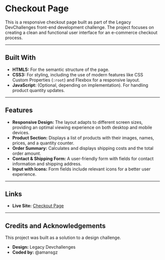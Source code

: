 # Checkout Page

This is a responsive checkout page built as part of the Legacy DevChallenges front-end development challenge. The project focuses on creating a clean and functional user interface for an e-commerce checkout process.

---

## Built With

- **HTML5:** For the semantic structure of the page.
- **CSS3:** For styling, including the use of modern features like CSS Custom Properties (`:root`) and Flexbox for a responsive layout.
- **JavaScript:** (Optional, depending on implementation). For handling product quantity updates.

---

## Features

- **Responsive Design:** The layout adapts to different screen sizes, providing an optimal viewing experience on both desktop and mobile devices.
- **Product Section:** Displays a list of products with their images, names, prices, and a quantity counter.
- **Order Summary:** Calculates and displays shipping costs and the total order amount.
- **Contact & Shipping Form:** A user-friendly form with fields for contact information and shipping address.
- **Input with Icons:** Form fields include relevant icons for a better user experience.

---

## Links

- **Live Site:** [Checkout Page]()

---

## Credits and Acknowledgements

This project was built as a solution to a design challenge.

- **Design:** Legacy Devchallenges
- **Coded by:** @amansgz
